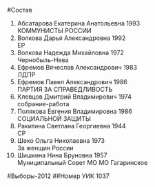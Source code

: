 #Состав
1. Абсатарова Екатерина Анатольевна 1993   
    КОММУНИСТЫ РОССИИ
2. Волкова Дарья Александровна 1992   
    ЕР
3. Волкова Надежда Михайловна 1972   
    Чернобыль-Нева
4. Ефремов Вячеслав Александрович 1983   
    ЛДПР
5. Ефремов Павел Александрович 1986   
    ПАРТИЯ ЗА СПРАВЕДЛИВОСТЬ
6. Клевцов Дмитрий Владимирович 1974   
    собрание-работа
7. Полякова Евгения Владимировна 1986   
    СОЦИАЛЬНОЙ ЗАЩИТЫ
8. Ракитина Светлана Георгиевна 1944   
    СР
9. Шеко Ольга Николаевна 1973   
    За женщин России
10. Шишкина Нина Бруновна 1957   
    Муниципальный Совет МО МО Гагаринское

#Выборы-2012
##Номер УИК
1037